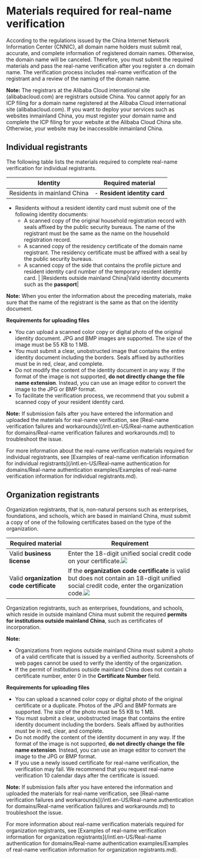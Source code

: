 # Materials required for real-name verification

According to the regulations issued by the China Internet Network Information Center \(CNNIC\), all domain name holders must submit real, accurate, and complete information of registered domain names. Otherwise, the domain name will be canceled. Therefore, you must submit the required materials and pass the real-name verification after you register a .cn domain name. The verification process includes real-name verification of the registrant and a review of the naming of the domain name.

**Note:** The registrars at the Alibaba Cloud international site \(alibabacloud.com\) are registrars outside China. You cannot apply for an ICP filing for a domain name registered at the Alibaba Cloud international site \(alibabacloud.com\). If you want to deploy your services such as websites inmainland China, you must register your domain name and complete the ICP filing for your website at the Alibaba Cloud China site. Otherwise, your website may be inaccessible inmainland China.

## Individual registrants

The following table lists the materials required to complete real-name verification for individual registrants.

|Identity|Required material|
|--------|-----------------|
|Residents in mainland China|-   **Resident identity card**
-   Residents without a resident identity card must submit one of the following identity documents:
    -   A scanned copy of the original household registration record with seals affixed by the public security bureaus. The name of the registrant must be the same as the name on the household registration record.
    -   A scanned copy of the residency certificate of the domain name registrant. The residency certificate must be affixed with a seal by the public security bureaus.
    -   A scanned copy of the side that contains the profile picture and resident identity card number of the temporary resident identity card. |
|Residents outside mainland China|Valid identity documents such as the **passport**|

**Note:** When you enter the information about the preceding materials, make sure that the name of the registrant is the same as that on the identity document.

**Requirements for uploading files**

-   You can upload a scanned color copy or digital photo of the original identity document. JPG and BMP images are supported. The size of the image must be 55 KB to 1 MB.
-   You must submit a clear, unobstructed image that contains the entire identity document including the borders. Seals affixed by authorities must be in red, clear, and complete.
-   Do not modify the content of the identity document in any way. If the format of the image is not supported, **do not directly change the file name extension**. Instead, you can use an image editor to convert the image to the JPG or BMP format.
-   To facilitate the verification process, we recommend that you submit a scanned copy of your resident identity card.

**Note:** If submission fails after you have entered the information and uploaded the materials for real-name verification, see [Real-name verification failures and workarounds](/intl.en-US/Real-name authentication for domains/Real-name verification failures and workarounds.md) to troubleshoot the issue.

For more information about the real-name verification materials required for individual registrants, see [Examples of real-name verification information for individual registrants](/intl.en-US/Real-name authentication for domains/Real-name authentication examples/Examples of real-name verification information for individual registrants.md).

## Organization registrants

Organization registrants, that is, non-natural persons such as enterprises, foundations, and schools, which are based in mainland China, must submit a copy of one of the following certificates based on the type of the organization.

|Required material|Requirement|
|-----------------|-----------|
|Valid **business license**|Enter the 18-digit unified social credit code on your certificate.![](https://static-aliyun-doc.oss-accelerate.aliyuncs.com/assets/img/en-US/0618017951/p37821.png) |
|Valid **organization code certificate**|If the **organization code certificate** is valid but does not contain an 18-digit unified social credit code, enter the organization code.![](https://static-aliyun-doc.oss-accelerate.aliyuncs.com/assets/img/en-US/1618017951/p37823.png) |

Organization registrants, such as enterprises, foundations, and schools, which reside in outside mainland China must submit the required **permits for institutions outside mainland China**, such as certificates of incorporation.

**Note:**

-   Organizations from regions outside mainland China must submit a photo of a valid certificate that is issued by a verified authority. Screenshots of web pages cannot be used to verify the identity of the organization.
-   If the permit of institutions outside mainland China does not contain a certificate number, enter 0 in the **Certificate Number** field.

**Requirements for uploading files**

-   You can upload a scanned color copy or digital photo of the original certificate or a duplicate. Photos of the JPG and BMP formats are supported. The size of the photo must be 55 KB to 1 MB.
-   You must submit a clear, unobstructed image that contains the entire identity document including the borders. Seals affixed by authorities must be in red, clear, and complete.
-   Do not modify the content of the identity document in any way. If the format of the image is not supported, **do not directly change the file name extension**. Instead, you can use an image editor to convert the image to the JPG or BMP format.
-   If you use a newly issued certificate for real-name verification, the verification may fail. We recommend that you request real-name verification 10 calendar days after the certificate is issued.

**Note:** If submission fails after you have entered the information and uploaded the materials for real-name verification, see [Real-name verification failures and workarounds](/intl.en-US/Real-name authentication for domains/Real-name verification failures and workarounds.md) to troubleshoot the issue.

For more information about real-name verification materials required for organization registrants, see [Examples of real-name verification information for organization registrants](/intl.en-US/Real-name authentication for domains/Real-name authentication examples/Examples of real-name verification information for organization registrants.md).


